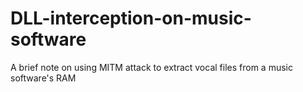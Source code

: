 # DLL-interception-on-music-software
A brief note on using MITM attack to extract vocal files from a music software's RAM
